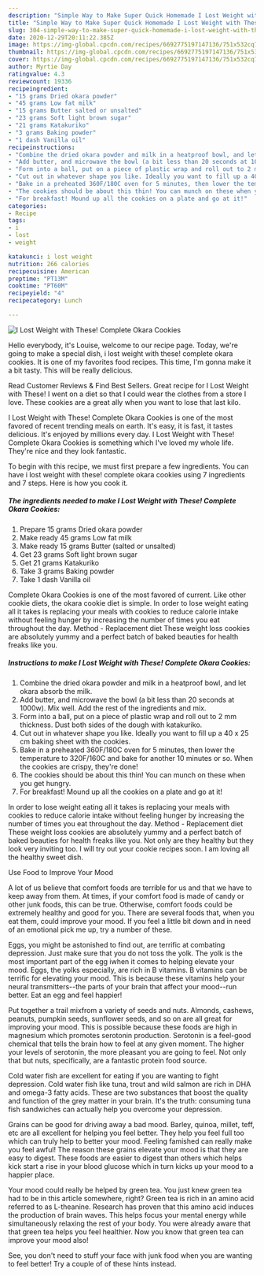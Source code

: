 ```yaml
---
description: "Simple Way to Make Super Quick Homemade I Lost Weight with These! Complete Okara Cookies"
title: "Simple Way to Make Super Quick Homemade I Lost Weight with These! Complete Okara Cookies"
slug: 304-simple-way-to-make-super-quick-homemade-i-lost-weight-with-these-complete-okara-cookies
date: 2020-12-29T20:11:22.385Z
image: https://img-global.cpcdn.com/recipes/6692775197147136/751x532cq70/i-lost-weight-with-these-complete-okara-cookies-recipe-main-photo.jpg
thumbnail: https://img-global.cpcdn.com/recipes/6692775197147136/751x532cq70/i-lost-weight-with-these-complete-okara-cookies-recipe-main-photo.jpg
cover: https://img-global.cpcdn.com/recipes/6692775197147136/751x532cq70/i-lost-weight-with-these-complete-okara-cookies-recipe-main-photo.jpg
author: Myrtie Day
ratingvalue: 4.3
reviewcount: 19336
recipeingredient:
- "15 grams Dried okara powder"
- "45 grams Low fat milk"
- "15 grams Butter salted or unsalted"
- "23 grams Soft light brown sugar"
- "21 grams Katakuriko"
- "3 grams Baking powder"
- "1 dash Vanilla oil"
recipeinstructions:
- "Combine the dried okara powder and milk in a heatproof bowl, and let okara absorb the milk."
- "Add butter, and microwave the bowl (a bit less than 20 seconds at 1000w). Mix well. Add the rest of the ingredients and mix."
- "Form into a ball, put on a piece of plastic wrap and roll out to 2 mm thickness. Dust both sides of the dough with katakuriko."
- "Cut out in whatever shape you like. Ideally you want to fill up a 40 x 25 cm baking sheet with the cookies."
- "Bake in a preheated 360F/180C oven for 5 minutes, then lower the temperature to 320F/160C and bake for another 10 minutes or so. When the cookies are crispy, they&#39;re done!"
- "The cookies should be about this thin! You can munch on these when you get hungry."
- "For breakfast! Mound up all the cookies on a plate and go at it!"
categories:
- Recipe
tags:
- i
- lost
- weight

katakunci: i lost weight 
nutrition: 266 calories
recipecuisine: American
preptime: "PT13M"
cooktime: "PT60M"
recipeyield: "4"
recipecategory: Lunch

---
```



![I Lost Weight with These! Complete Okara Cookies](https://img-global.cpcdn.com/recipes/6692775197147136/751x532cq70/i-lost-weight-with-these-complete-okara-cookies-recipe-main-photo.jpg)

Hello everybody, it's Louise, welcome to our recipe page. Today, we're going to make a special dish, i lost weight with these! complete okara cookies. It is one of my favorites food recipes. This time, I'm gonna make it a bit tasty. This will be really delicious.

Read Customer Reviews &amp; Find Best Sellers. Great recipe for I Lost Weight with These! I went on a diet so that I could wear the clothes from a store I love. These cookies are a great ally when you want to lose that last kilo.

I Lost Weight with These! Complete Okara Cookies is one of the most favored of recent trending meals on earth. It's easy, it is fast, it tastes delicious. It's enjoyed by millions every day. I Lost Weight with These! Complete Okara Cookies is something which I've loved my whole life. They're nice and they look fantastic.


To begin with this recipe, we must first prepare a few ingredients. You can have i lost weight with these! complete okara cookies using 7 ingredients and 7 steps. Here is how you cook it.

<!--inarticleads1-->

##### The ingredients needed to make I Lost Weight with These! Complete Okara Cookies:

1. Prepare 15 grams Dried okara powder
1. Make ready 45 grams Low fat milk
1. Make ready 15 grams Butter (salted or unsalted)
1. Get 23 grams Soft light brown sugar
1. Get 21 grams Katakuriko
1. Take 3 grams Baking powder
1. Take 1 dash Vanilla oil


Complete Okara Cookies is one of the most favored of current. Like other cookie diets, the okara cookie diet is simple. In order to lose weight eating all it takes is replacing your meals with cookies to reduce calorie intake without feeling hunger by increasing the number of times you eat throughout the day. Method - Replacement diet These weight loss cookies are absolutely yummy and a perfect batch of baked beauties for health freaks like you. 

<!--inarticleads2-->

##### Instructions to make I Lost Weight with These! Complete Okara Cookies:

1. Combine the dried okara powder and milk in a heatproof bowl, and let okara absorb the milk.
1. Add butter, and microwave the bowl (a bit less than 20 seconds at 1000w). Mix well. Add the rest of the ingredients and mix.
1. Form into a ball, put on a piece of plastic wrap and roll out to 2 mm thickness. Dust both sides of the dough with katakuriko.
1. Cut out in whatever shape you like. Ideally you want to fill up a 40 x 25 cm baking sheet with the cookies.
1. Bake in a preheated 360F/180C oven for 5 minutes, then lower the temperature to 320F/160C and bake for another 10 minutes or so. When the cookies are crispy, they&#39;re done!
1. The cookies should be about this thin! You can munch on these when you get hungry.
1. For breakfast! Mound up all the cookies on a plate and go at it!


In order to lose weight eating all it takes is replacing your meals with cookies to reduce calorie intake without feeling hunger by increasing the number of times you eat throughout the day. Method - Replacement diet These weight loss cookies are absolutely yummy and a perfect batch of baked beauties for health freaks like you. Not only are they healthy but they look very inviting too. I will try out your cookie recipes soon. I am loving all the healthy sweet dish. 

Use Food to Improve Your Mood


A lot of us believe that comfort foods are terrible for us and that we have to keep away from them. At times, if your comfort food is made of candy or other junk foods, this can be true. Otherwise, comfort foods could be extremely healthy and good for you. There are several foods that, when you eat them, could improve your mood. If you feel a little bit down and in need of an emotional pick me up, try a number of these.

Eggs, you might be astonished to find out, are terrific at combating depression. Just make sure that you do not toss the yolk. The yolk is the most important part of the egg iwhen it comes to helping elevate your mood. Eggs, the yolks especially, are rich in B vitamins. B vitamins can be terrific for elevating your mood. This is because these vitamins help your neural transmitters--the parts of your brain that affect your mood--run better. Eat an egg and feel happier!

Put together a trail mixfrom a variety of seeds and nuts. Almonds, cashews, peanuts, pumpkin seeds, sunflower seeds, and so on are all great for improving your mood. This is possible because these foods are high in magnesium which promotes serotonin production. Serotonin is a feel-good chemical that tells the brain how to feel at any given moment. The higher your levels of serotonin, the more pleasant you are going to feel. Not only that but nuts, specifically, are a fantastic protein food source.

Cold water fish are excellent for eating if you are wanting to fight depression. Cold water fish like tuna, trout and wild salmon are rich in DHA and omega-3 fatty acids. These are two substances that boost the quality and function of the grey matter in your brain. It's the truth: consuming tuna fish sandwiches can actually help you overcome your depression. 

Grains can be good for driving away a bad mood. Barley, quinoa, millet, teff, etc are all excellent for helping you feel better. They help you feel full too which can truly help to better your mood. Feeling famished can really make you feel awful! The reason these grains elevate your mood is that they are easy to digest. These foods are easier to digest than others which helps kick start a rise in your blood glucose which in turn kicks up your mood to a happier place.

Your mood could really be helped by green tea. You just knew green tea had to be in this article somewhere, right? Green tea is rich in an amino acid referred to as L-theanine. Research has proven that this amino acid induces the production of brain waves. This helps focus your mental energy while simultaneously relaxing the rest of your body. You were already aware that that green tea helps you feel healthier. Now you know that green tea can improve your mood also!

See, you don't need to stuff your face with junk food when you are wanting to feel better! Try  a  couple of  of  these  hints  instead.


